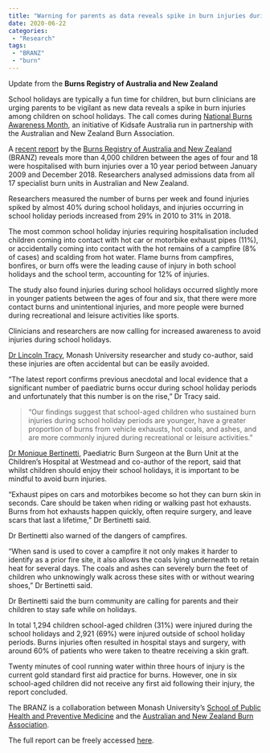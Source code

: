 ```yaml
---
title: "Warning for parents as data reveals spike in burn injuries during school holidays"
date: 2020-06-22
categories:
 - "Research"
tags:
 - "BRANZ"
 - "burn" 
---
```


Update from the **Burns Registry of Australia and New Zealand**

<!--more-->

School holidays are typically a fun time for children, but burn clinicians are urging parents to be vigilant as new data reveals a spike in burn injuries among children on school holidays. 
The call comes during [National Burns Awareness Month](https://kidsafe.com.au/national-burns-awareness-month/), an initiative of Kidsafe Australia run in partnership with the Australian and New Zealand Burn Association.

A [recent report](https://www.monash.edu/__data/assets/pdf_file/0019/2234602/SchoolHolidayBurns_FINAL.pdf) by the [Burns Registry of Australia and New Zealand](https://www.monash.edu/medicine/sphpm/branz) (BRANZ) reveals more than 4,000 children between the ages of four and 18 were hospitalised with burn injuries over a 10 year period between January 2009 and December 2018. Researchers analysed admissions data from all 17 specialist burn units in Australian and New Zealand.

Researchers measured the number of burns per week and found injuries spiked by almost 40% during school holidays, and injuries occurring in school holiday periods increased from 29% in 2010 to 31% in 2018.

The most common school holiday injuries requiring hospitalisation included children coming into contact with hot car or motorbike exhaust pipes (11%), or accidentally coming into contact with the hot remains of a campfire (8% of cases) and scalding from hot water.  Flame burns from campfires, bonfires, or burn offs were the leading cause of injury in both school holidays and the school term, accounting for 12% of injuries. 

The study also found injuries during school holidays occurred slightly more in younger patients between the ages of four and six, that there were more contact burns and unintentional injuries, and more people were burned during recreational and leisure activities like sports.

Clinicians and researchers are now calling for increased awareness to avoid injuries during school holidays.

[Dr Lincoln Tracy](https://research.monash.edu/en/persons/lincoln-tracy), Monash University researcher and study co-author, said these injuries are often accidental but can be easily avoided. 

“The latest report confirms previous anecdotal and local evidence that a significant number of paediatric burns occur during school holiday periods and unfortunately that this number is on the rise,” Dr Tracy said.

>“Our findings suggest that school-aged children who sustained burn injuries during school holiday periods are younger, have a greater proportion of burns from vehicle exhausts, hot coals, and ashes, and are more commonly injured during recreational or leisure activities.”

[Dr Monique Bertinetti](https://www.asdh.com.au/our-specialists/dr-monique-bertinetti), Paediatric Burn Surgeon at the Burn Unit at the Children’s Hospital at Westmead and co-author of the report, said that whilst children should enjoy their school holidays, it is important to be mindful to avoid burn injuries.

“Exhaust pipes on cars and motorbikes become so hot they can burn skin in seconds. Care should be taken when riding or walking past hot exhausts. Burns from hot exhausts happen quickly, often require surgery, and leave scars that last a lifetime,” Dr Bertinetti said. 

Dr Bertinetti also warned of the dangers of campfires. 

“When sand is used to cover a campfire it not only makes it harder to identify as a prior fire site, it also allows the coals lying underneath to retain heat for several days. The coals and ashes can severely burn the feet of children who unknowingly walk across these sites with or without wearing shoes,” Dr Bertinetti said.

Dr Bertinetti said the burn community are calling for parents and their children to stay safe while on holidays.

In total 1,294 children school-aged children (31%) were injured during the school holidays and 2,921 (69%) were injured outside of school holiday periods. Burns injuries often resulted in hospital stays and surgery, with around 60% of patients who were taken to theatre receiving a skin graft.

Twenty minutes of cool running water within three hours of injury is the current gold standard first aid practice for burns. However, one in six school-aged children did not receive any first aid following their injury, the report concluded. 

The BRANZ is a collaboration between Monash University’s [School of Public Health and Preventive Medicine](https://www.monash.edu/medicine/sphpm/branz) and the [Australian and New Zealand Burn Association](https://anzba.org.au/).

The full report can be freely accessed [here](https://www.monash.edu/__data/assets/pdf_file/0019/2234602/SchoolHolidayBurns_FINAL.pdf). 